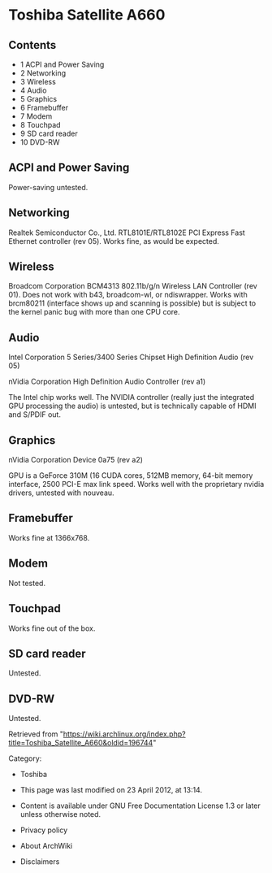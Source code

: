 Toshiba Satellite A660
======================

Contents
--------

-   1 ACPI and Power Saving
-   2 Networking
-   3 Wireless
-   4 Audio
-   5 Graphics
-   6 Framebuffer
-   7 Modem
-   8 Touchpad
-   9 SD card reader
-   10 DVD-RW

ACPI and Power Saving
---------------------

Power-saving untested.

Networking
----------

Realtek Semiconductor Co., Ltd. RTL8101E/RTL8102E PCI Express Fast
Ethernet controller (rev 05). Works fine, as would be expected.

Wireless
--------

Broadcom Corporation BCM4313 802.11b/g/n Wireless LAN Controller (rev
01). Does not work with b43, broadcom-wl, or ndiswrapper. Works with
brcm80211 (interface shows up and scanning is possible) but is subject
to the kernel panic bug with more than one CPU core.

Audio
-----

Intel Corporation 5 Series/3400 Series Chipset High Definition Audio
(rev 05)

nVidia Corporation High Definition Audio Controller (rev a1)

The Intel chip works well. The NVIDIA controller (really just the
integrated GPU processing the audio) is untested, but is technically
capable of HDMI and S/PDIF out.

Graphics
--------

nVidia Corporation Device 0a75 (rev a2)

GPU is a GeForce 310M (16 CUDA cores, 512MB memory, 64-bit memory
interface, 2500 PCI-E max link speed. Works well with the proprietary
nvidia drivers, untested with nouveau.

Framebuffer
-----------

Works fine at 1366x768.

Modem
-----

Not tested.

Touchpad
--------

Works fine out of the box.

SD card reader
--------------

Untested.

DVD-RW
------

Untested.

Retrieved from
"https://wiki.archlinux.org/index.php?title=Toshiba_Satellite_A660&oldid=196744"

Category:

-   Toshiba

-   This page was last modified on 23 April 2012, at 13:14.
-   Content is available under GNU Free Documentation License 1.3 or
    later unless otherwise noted.
-   Privacy policy
-   About ArchWiki
-   Disclaimers
